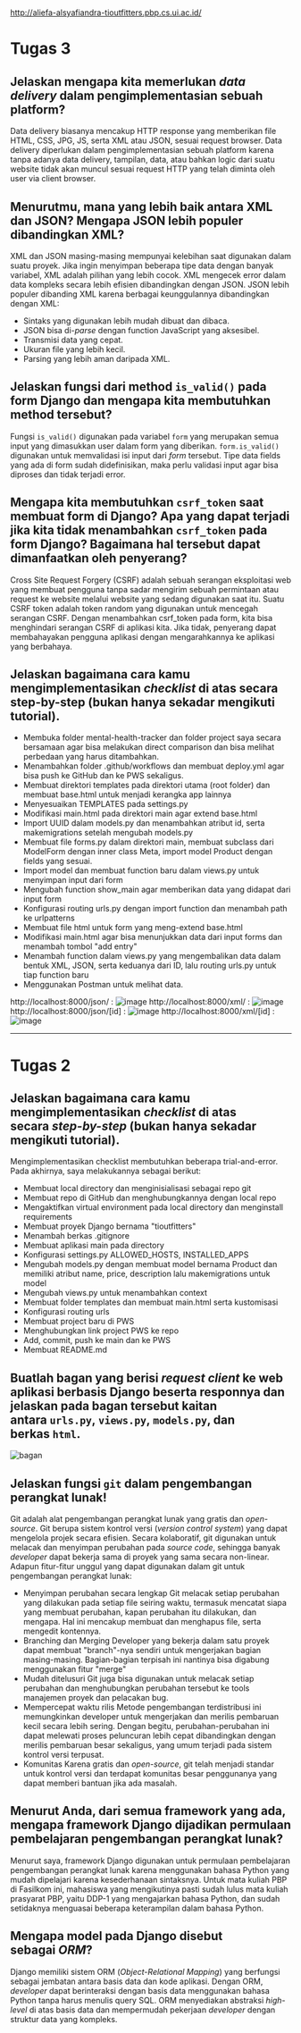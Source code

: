 # 
<http://aliefa-alsyafiandra-tioutfitters.pbp.cs.ui.ac.id/>

# Tugas 3

## Jelaskan mengapa kita memerlukan *data delivery* dalam pengimplementasian sebuah platform?

Data delivery biasanya mencakup HTTP response yang memberikan file HTML, CSS, JPG, JS, serta XML atau JSON, sesuai request browser. Data delivery diperlukan dalam pengimplementasian sebuah platform karena tanpa adanya data delivery, tampilan, data, atau bahkan logic dari suatu website tidak akan muncul sesuai request HTTP yang telah diminta oleh user via client browser.

## Menurutmu, mana yang lebih baik antara XML dan JSON? Mengapa JSON lebih populer dibandingkan XML?

XML dan JSON masing-masing mempunyai kelebihan saat digunakan dalam suatu proyek. Jika ingin menyimpan beberapa tipe data dengan banyak variabel, XML adalah pilihan yang lebih cocok. XML mengecek error dalam data kompleks secara lebih efisien dibandingkan dengan JSON.
JSON lebih populer dibanding XML karena berbagai keunggulannya dibandingkan dengan XML:
- Sintaks yang digunakan lebih mudah dibuat dan dibaca.
- JSON bisa di-_parse_ dengan function JavaScript yang aksesibel.
- Transmisi data yang cepat.
- Ukuran file yang lebih kecil.
- Parsing yang lebih aman daripada XML.

## Jelaskan fungsi dari method `is_valid()` pada form Django dan mengapa kita membutuhkan method tersebut?

Fungsi `is_valid()` digunakan pada variabel `form` yang merupakan semua input yang dimasukkan user dalam form yang diberikan. `form.is_valid()` digunakan untuk memvalidasi isi input dari *form* tersebut. Tipe data fields yang ada di form sudah didefinisikan, maka perlu validasi input agar bisa diproses dan tidak terjadi error. 


## Mengapa kita membutuhkan `csrf_token` saat membuat form di Django? Apa yang dapat terjadi jika kita tidak menambahkan `csrf_token` pada form Django? Bagaimana hal tersebut dapat dimanfaatkan oleh penyerang?

Cross Site Request Forgery (CSRF) adalah sebuah serangan eksploitasi web yang membuat pengguna tanpa sadar mengirim sebuah permintaan atau request ke website melalui website yang sedang digunakan saat itu. Suatu CSRF token adalah token random yang digunakan untuk mencegah serangan CSRF. Dengan menambahkan csrf_token pada form, kita bisa menghindari serangan CSRF di aplikasi kita. Jika tidak, penyerang dapat membahayakan pengguna aplikasi dengan mengarahkannya ke aplikasi yang berbahaya.

## Jelaskan bagaimana cara kamu mengimplementasikan *checklist* di atas secara step-by-step (bukan hanya sekadar mengikuti tutorial).

- Membuka folder mental-health-tracker dan folder project saya secara bersamaan agar bisa melakukan direct comparison dan bisa melihat perbedaan yang harus ditambahkan.
- Menambahkan folder .github/workflows dan membuat deploy.yml agar bisa push ke GitHub dan ke PWS sekaligus.
- Membuat direktori templates pada direktori utama (root folder) dan membuat base.html untuk menjadi kerangka app lainnya
- Menyesuaikan TEMPLATES pada settings.py
- Modifikasi main.html pada direktori main agar extend base.html
- Import UUID dalam models.py dan menambahkan atribut id, serta makemigrations setelah mengubah models.py
- Membuat file forms.py dalam direktori main, membuat subclass dari ModelForm dengan inner class Meta, import model Product dengan fields yang sesuai.
- Import model dan membuat function baru dalam views.py untuk menyimpan input dari form
- Mengubah function show_main agar memberikan data yang didapat dari input form
- Konfigurasi routing urls.py dengan import function dan menambah path ke urlpatterns
- Membuat file html untuk form yang meng-extend base.html
- Modifikasi main.html agar bisa menunjukkan data dari input forms dan menambah tombol "add entry"
- Menambah function dalam views.py yang mengembalikan data dalam bentuk XML, JSON, serta keduanya dari ID, lalu routing urls.py untuk tiap function baru
- Menggunakan Postman untuk melihat data.

http://localhost:8000/json/ :
![image](https://github.com/user-attachments/assets/68c750e1-9934-42a1-9326-dddf2feedff9)
http://localhost:8000/xml/ :
![image](https://github.com/user-attachments/assets/095a869e-a7e6-4378-ac11-1577df97728b)
http://localhost:8000/json/[id] :
![image](https://github.com/user-attachments/assets/a8e65cee-f5b2-4993-9850-45393286a170)
http://localhost:8000/xml/[id] :
![image](https://github.com/user-attachments/assets/be150890-4687-4cd5-bb6b-055e18e2086a)


---

# Tugas 2

## Jelaskan bagaimana cara kamu mengimplementasikan *checklist* di atas secara *step-by-step* (bukan hanya sekadar mengikuti tutorial).

Mengimplementasikan checklist membutuhkan beberapa trial-and-error. Pada akhirnya, saya melakukannya sebagai berikut:
- Membuat local directory dan menginisialisasi sebagai repo git
- Membuat repo di GitHub dan menghubungkannya dengan local repo
- Mengaktifkan virtual environment pada local directory dan menginstall requirements
- Membuat proyek Django bernama "tioutfitters"
- Menambah berkas .gitignore
- Membuat aplikasi main pada directory
- Konfigurasi settings.py ALLOWED_HOSTS, INSTALLED_APPS
- Mengubah models.py dengan membuat model bernama Product dan memiliki atribut name, price, description lalu makemigrations untuk model
- Mengubah views.py untuk menambahkan context
- Membuat folder templates dan membuat main.html serta kustomisasi
- Konfigurasi routing urls
- Membuat project baru di PWS
- Menghubungkan link project PWS ke repo
- Add, commit, push ke main dan ke PWS
- Membuat README.md

## Buatlah bagan yang berisi *request client* ke web aplikasi berbasis Django beserta responnya dan jelaskan pada bagan tersebut kaitan antara `urls.py`, `views.py`, `models.py`, dan berkas `html`.

![bagan](https://github.com/user-attachments/assets/e0122a73-3dc5-4b74-9855-8599fcf3b6b3)


## Jelaskan fungsi `git` dalam pengembangan perangkat lunak!

Git adalah alat pengembangan perangkat lunak yang gratis dan _open-source_. Git berupa sistem kontrol versi (_version control system_) yang dapat mengelola projek secara efisien. Secara kolaboratif, git digunakan untuk melacak dan menyimpan perubahan pada _source code_, sehingga banyak _developer_ dapat bekerja sama di proyek yang sama secara non-linear.
Adapun fitur-fitur unggul yang dapat digunakan dalam git untuk pengembangan perangkat lunak:
- Menyimpan perubahan secara lengkap
  Git melacak setiap perubahan yang dilakukan pada setiap file seiring waktu, termasuk mencatat siapa yang membuat perubahan, kapan perubahan itu dilakukan, dan mengapa. Hal ini mencakup membuat dan menghapus file, serta mengedit kontennya.
- Branching dan Merging
  Developer yang bekerja dalam satu proyek dapat membuat "branch"-nya sendiri untuk mengerjakan bagian masing-masing. Bagian-bagian terpisah ini nantinya bisa digabung menggunakan fitur "merge"
- Mudah ditelusuri
  Git juga bisa digunakan untuk melacak setiap perubahan dan menghubungkan perubahan tersebut ke tools manajemen proyek dan pelacakan bug.
- Mempercepat waktu rilis
  Metode pengembangan terdistribusi ini memungkinkan developer untuk mengerjakan dan merilis pembaruan kecil secara lebih sering. Dengan begitu, perubahan-perubahan ini dapat melewati proses peluncuran lebih cepat dibandingkan dengan merilis pembaruan besar sekaligus, yang umum terjadi pada sistem kontrol versi terpusat.
- Komunitas
  Karena gratis dan _open-source_, git telah menjadi standar untuk kontrol versi dan terdapat komunitas besar penggunanya yang dapat memberi bantuan jika ada masalah.

## Menurut Anda, dari semua framework yang ada, mengapa framework Django dijadikan permulaan pembelajaran pengembangan perangkat lunak?

Menurut saya, framework Django digunakan untuk permulaan pembelajaran pengembangan perangkat lunak karena menggunakan bahasa Python yang mudah dipelajari karena kesederhanaan sintaksnya. Untuk mata kuliah PBP di Fasilkom ini, mahasiswa yang mengikutinya pasti sudah lulus mata kuliah prasyarat PBP, yaitu DDP-1 yang mengajarkan bahasa Python, dan sudah setidaknya menguasai beberapa keterampilan dalam bahasa Python.

## Mengapa model pada Django disebut sebagai *ORM*?

Django memiliki sistem ORM (_Object-Relational Mapping_) yang berfungsi sebagai jembatan antara basis data dan kode aplikasi. Dengan ORM, _developer_ dapat berinteraksi dengan basis data menggunakan bahasa Python tanpa harus menulis query SQL. ORM menyediakan abstraksi _high-level_ di atas basis data dan mempermudah pekerjaan _developer_ dengan struktur data yang kompleks.
